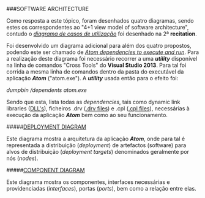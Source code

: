 ###SOFTWARE ARCHITECTURE

Como resposta a este tópico, foram desenhados quatro diagramas, sendo estes os correspondentes ao "4+1 view model of software architecture", contudo o [*diagrama de casos de utilização*](https://raw.githubusercontent.com/DiogoXRP/atom/master/ESOF-docs/AtomUseCaseDiagram.jpg) foi desenhado na 2ª **recitation**.

Foi desenvolvido um diagrama adicional para além dos quatro propostos, podendo este ser chamado de [*Atom dependencies to execute and run*](https://raw.githubusercontent.com/DiogoXRP/atom/master/ESOF-docs/AtomDependenciesDiagram.jpg). Para a realização deste diagrama foi necessário recorrer a uma **_utility_** disponível na linha de comandos "Cross Tools" do **Visual Studio 2013**. Para tal foi corrida a mesma linha de comandos dentro da pasta do executável da aplicação **_Atom_** ("atom.exe"). A **_utility_** usada então para o efeito foi:

*dumpbin /dependents atom.exe*

Sendo que esta, lista todas as *dependencies*, tais como dynamic link libraries ([DLL's](https://support.microsoft.com/en-us/kb/815065)), ficheiros .drv ([.drv files](http://file.org/extension/drv)) e .cpl ([.cpl files](https://support.microsoft.com/en-us/kb/149648)), necessárias à execução da aplicação **_Atom_** bem como ao seu funcionamento.

#####[DEPLOYMENT DIAGRAM](https://raw.githubusercontent.com/DiogoXRP/atom/master/ESOF-docs/AtomOriginalDeploymentDiagram.jpg)

Este diagrama mostra a arquitetura da aplicação **_Atom_**, onde para tal é representada a distribuição (*deployment*) de artefactos (software) para alvos de distribuição (*deployment targets*) denominados geralmente por nós (*nodes*).

#####[COMPONENT DIAGRAM](https://raw.githubusercontent.com/DiogoXRP/atom/master/ESOF-docs/AtomComponentDiagram.jpg)

Este diagrama mostra os componentes, interfaces necessárias e providenciadas (*interfaces*), portas (*ports*), bem como a relação entre elas.
